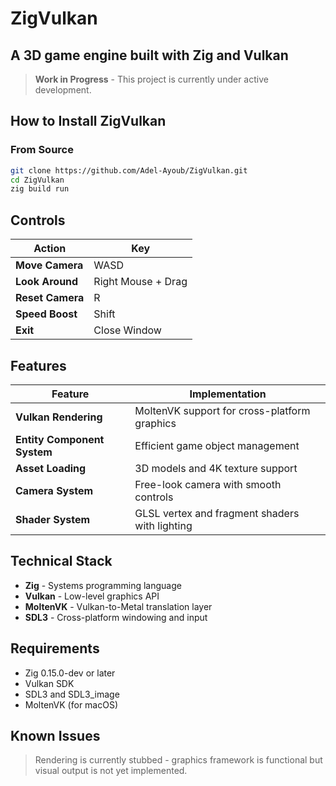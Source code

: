 # ZigVulkan
## A 3D game engine built with Zig and Vulkan

> **Work in Progress** - This project is currently under active development.

## How to Install ZigVulkan

### From Source
```bash
git clone https://github.com/Adel-Ayoub/ZigVulkan.git
cd ZigVulkan
zig build run
```

## Controls

| Action | Key |
| ------ | --- |
| **Move Camera** | WASD |
| **Look Around** | Right Mouse + Drag |
| **Reset Camera** | R |
| **Speed Boost** | Shift |
| **Exit** | Close Window |

## Features

| Feature | Implementation |
| ------- | -------------- |
| **Vulkan Rendering** | MoltenVK support for cross-platform graphics |
| **Entity Component System** | Efficient game object management |
| **Asset Loading** | 3D models and 4K texture support |
| **Camera System** | Free-look camera with smooth controls |
| **Shader System** | GLSL vertex and fragment shaders with lighting |

## Technical Stack

- **Zig** - Systems programming language
- **Vulkan** - Low-level graphics API
- **MoltenVK** - Vulkan-to-Metal translation layer
- **SDL3** - Cross-platform windowing and input

## Requirements

- Zig 0.15.0-dev or later
- Vulkan SDK
- SDL3 and SDL3_image
- MoltenVK (for macOS)

## Known Issues

> Rendering is currently stubbed - graphics framework is functional but visual output is not yet implemented.

